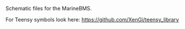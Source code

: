 Schematic files for the MarineBMS.

For Teensy symbols look here: https://github.com/XenGi/teensy_library
